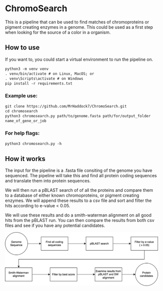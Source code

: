 # ChromoSearch

This is a pipeline that can be used to find matches of chromoproteins or pigment creating enzymes in a genome. This could be used as a first step when looking for the source of a color in a organism.

## How to use

If you want to, you could start a virtual environment to run the pipeline on.

```
python3 -m venv venv
. venv/bin/activate # on Linux, MacOS; or
. venv\Scripts\activate # on Windows
pip install -r requirements.txt
```

### Example use:

```
git clone https://github.com/MrHaddock7/ChromoSearch.git
cd chromosearch
python3 chromosearch.py path/to/genome.fasta path/for/output_folder name_of_gene_or_job
```

### For help flags:

```
python3 chromosearch.py -h
```

## How it works

The input for the pipeline is a .fasta file consiting of the genome you have sequenced. The pipeline will take this and find all protein coding sequences and translate them into protein sequences.

We will then run a pBLAST search of of all the proteins and compare them to a database of either known chromoproteins, or pigment creating enzymes. We will append these results to a csv file and sort and filter the hits according to e-value < 0.05.

We will use these results and do a smith-waterman alignment on all good hits from the pBLAST run. You can then compare the results from both csv files and see if you have any potential candidates.

![Visualisation of pipeline](<pictures/pipeline.drawio(1).svg>)
